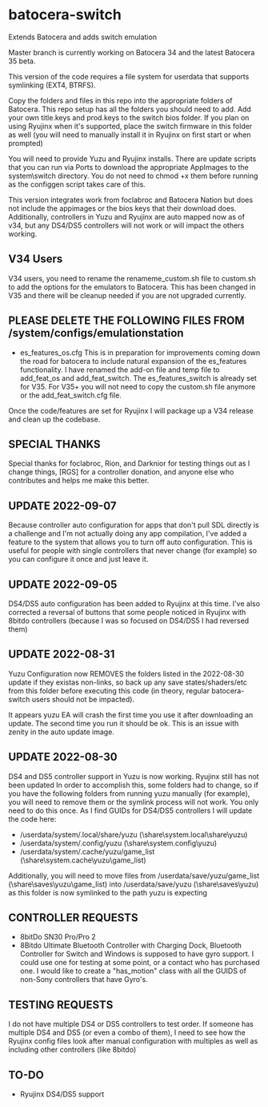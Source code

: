 # batocera-switch
Extends Batocera and adds switch emulation

Master branch is currently working on Batocera 34 and the latest Batocera 35 beta.

This version of the code requires a file system for userdata that supports symlinking (EXT4, BTRFS).  

Copy the folders and files in this repo into the appropriate folders of Batocera.  This repo setup has all the folders you should need to add.  Add your own title.keys and prod.keys to the switch bios folder.  If you plan on using Ryujinx when it's supported, place the switch firmware in this folder as well (you will need to manually install it in Ryujinx on first start or when prompted)

You will need to provide Yuzu and Ryujinx installs.  There are update scripts that you can run via Ports to download the appropriate AppImages to the system\switch directory.  You do not need to chmod +x them before running as the configgen script takes care of this.  

This version integrates work from foclabroc and Batocera Nation but does not include the appimages or the bios keys that their download does.  Additionally, controllers in Yuzu and Ryujinx are auto mapped now as of v34, but any DS4/DS5 controllers will not work or will impact the others working.  

## V34 Users
V34 users, you need to rename the renameme_custom.sh file to custom.sh to add the options for the emulators to Batocera.  This has been changed in V35 and there will be cleanup needed if you are not upgraded currently.

## PLEASE DELETE THE FOLLOWING FILES FROM /system/configs/emulationstation
- es_features_os.cfg
This is in preparation for improvements coming down the road for batocera to include natural expansion of the es_features functionality.  I have renamed the add-on file and temp file to add_feat_os and add_feat_switch.  The es_features_switch is already set for V35.  For V35+ you will not need to copy the custom.sh file anymore or the add_feat_switch.cfg file.  

Once the code/features are set for Ryujinx I will package up a V34 release and clean up the codebase.  

## SPECIAL THANKS
Special thanks for foclabroc, Rion, and Darknior for testing things out as I change things, [RGS] for a controller donation, and anyone else who contributes and helps me make this better. 

## UPDATE 2022-09-07
Because controller auto configuration for apps that don't pull SDL directly is a challenge and I'm not actually doing any app compilation, I've added a feature to the system that allows you to turn off auto configuration.  This is useful for people with single controllers that never change (for example) so you can configure it once and just leave it.

## UPDATE 2022-09-05
DS4/DS5 auto configuration has been added to Ryujinx at this time.  I've also corrected a reversal of buttons that some people noticed in Ryujinx with 8bitdo controllers (because I was so focused on DS4/DS5 I had reversed them)

## UPDATE 2022-08-31
Yuzu Configuration now REMOVES the folders listed in the 2022-08-30 update if they existas non-links, so back up any save states/shaders/etc from this folder before executing this code (in theory, regular batocera-switch users should not be impacted).

It appears yuzu EA will crash the first time you use it after downloading an update.  The second time you run it should be ok.  This is an issue with zenity in the auto update image.  

## UPDATE 2022-08-30
DS4 and DS5 controller support in Yuzu is now working.  Ryujinx still has not been updated  In order to accomplish this, some folders had to change, so if you have the following folders from running yuzu manually (for example), you will need to remove them or the symlink process will not work.  You only need to do this once.  As I find GUIDs for DS4/DS5 controllers I will update the code here:
- /userdata/system/.local/share/yuzu (\share\system\.local\share\yuzu)
- /userdata/system/.config/yuzu (\share\system\.config\yuzu)
- /userdata/system/.cache/yuzu/game_list (\share\system\.cache\yuzu\game_list)

Additionally, you will need to move files from /userdata/save/yuzu/game_list (\share\saves\yuzu\game_list) into /userdata/save/yuzu (\share\saves\yuzu) as this folder is now symlinked to the path yuzu is expecting

## CONTROLLER REQUESTS
- 8bitDo SN30 Pro/Pro 2
- 8Bitdo Ultimate Bluetooth Controller with Charging Dock, Bluetooth Controller for Switch and Windows is supposed to have gyro support.  I could use one for testing at some point, or a contact who has purchased one.  I would like to create a "has_motion" class with all the GUIDS of non-Sony controllers that have Gyro's.

## TESTING REQUESTS
I do not have multiple DS4 or DS5 controllers to test order.  If someone has multiple DS4 and DS5 (or even a combo of them), I need to see how the Ryujinx config files look after manual configuration with multiples as well as including other controllers (like 8bitdo)

## TO-DO
- Ryujinx DS4/DS5 support